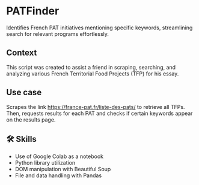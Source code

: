 # PATFinder
Identifies French PAT initiatives mentioning specific keywords, streamlining search for relevant programs effortlessly.

## Context
This script was created to assist a friend in scraping, searching, and analyzing various French Territorial Food Projects (TFP) for his essay.

## Use case
Scrapes the link https://france-pat.fr/liste-des-pats/ to retrieve all TFPs. Then, requests results for each PAT and checks if certain keywords appear on the results page.

## 🛠 Skills
- Use of Google Colab as a notebook
- Python library utilization
- DOM manipulation with Beautiful Soup
- File and data handling with Pandas
